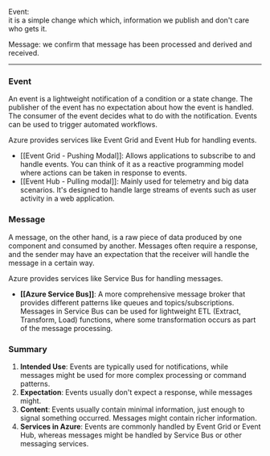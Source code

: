 Event:  
it is a simple change which which, information we publish and don't care who gets it.

Message:
we confirm that message has been processed and derived and received. 

------------------------------------------------------------------------------
### Event

An event is a lightweight notification of a condition or a state change. The publisher of the event has no expectation about how the event is handled. The consumer of the event decides what to do with the notification. Events can be used to trigger automated workflows.

Azure provides services like Event Grid and Event Hub for handling events.

- [[Event Grid - Pushing Modal]]: Allows applications to subscribe to and handle events. You can think of it as a reactive programming model where actions can be taken in response to events.
- [[Event Hub - Pulling modal]]: Mainly used for telemetry and big data scenarios. It's designed to handle large streams of events such as user activity in a web application.

### Message

A message, on the other hand, is a raw piece of data produced by one component and consumed by another. Messages often require a response, and the sender may have an expectation that the receiver will handle the message in a certain way.

Azure provides services like Service Bus for handling messages.

- **[[Azure Service Bus]]**: A more comprehensive message broker that provides different patterns like queues and topics/subscriptions. Messages in Service Bus can be used for lightweight ETL (Extract, Transform, Load) functions, where some transformation occurs as part of the message processing.

### Summary

1. **Intended Use**: Events are typically used for notifications, while messages might be used for more complex processing or command patterns.
2. **Expectation**: Events usually don't expect a response, while messages might.
3. **Content**: Events usually contain minimal information, just enough to signal something occurred. Messages might contain richer information.
4. **Services in Azure**: Events are commonly handled by Event Grid or Event Hub, whereas messages might be handled by Service Bus or other messaging services.


